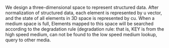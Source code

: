 We design a three-dimensional space to represent structured data. After normalization of structured data, each element is represented by u vector, and the state of all elements in 3D space is represented by cu. When a medium space is full, Elements mapped to this space will be searched according to the degradation rule (degradation rule: that is, KEY is from the high speed medium, can not be found to the low speed medium lookup, query to other media.
